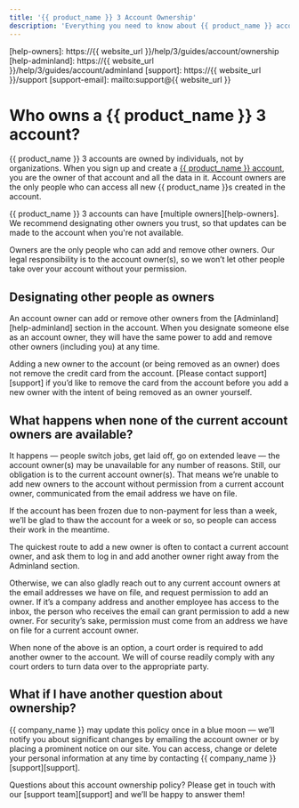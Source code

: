 ```yaml
---
title: '{{ product_name }} 3 Account Ownership'
description: 'Everything you need to know about {{ product_name }} account ownership.'
---
```


[home]: /
[help-owners]: https://{{ website_url }}/help/3/guides/account/ownership
[help-adminland]: https://{{ website_url }}/help/3/guides/account/adminland
[support]: https://{{ website_url }}/support
[support-email]: mailto:support@{{ website_url }}

# Who owns a {{ product_name }} 3 account?

{{ product_name }} 3 accounts are owned by individuals, not by organizations. When you sign up and create a [{{ product_name }} account][home], you are the owner of that account and all the data in it. Account owners are the only people who can access all new {{ product_name }}s created in the account.

{{ product_name }} 3 accounts can have [multiple owners][help-owners]. We recommend designating other owners you trust, so that updates can be made to the account when you're not available.

Owners are the only people who can add and remove other owners. Our legal responsibility is to the account owner(s), so we won’t let other people take over your account without your permission.

## Designating other people as owners

An account owner can add or remove other owners from the [Adminland][help-adminland] section in the account. When you designate someone else as an account owner, they will have the same power to add and remove other owners (including you) at any time.

Adding a new owner to the account (or being removed as an owner) does not remove the credit card from the account. [Please contact support][support] if you’d like to remove the card from the account before you add a new owner with the intent of being removed as an owner yourself.

## What happens when none of the current account owners are available?

It happens — people switch jobs, get laid off, go on extended leave — the account owner(s) may be unavailable for any number of reasons. Still, our obligation is to the current account owner(s). That means we’re unable to add new owners to the account without permission from a current account owner, communicated from the email address we have on file.

If the account has been frozen due to non-payment for less than a week, we’ll be glad to thaw the account for a week or so, so people can access their work in the meantime.

The quickest route to add a new owner is often to contact a current account owner, and ask them to log in and add another owner right away from the Adminland section.

Otherwise, we can also gladly reach out to any current account owners at the email addresses we have on file, and request permission to add an owner. If it’s a company address and another employee has access to the inbox, the person who receives the email can grant permission to add a new owner. For security’s sake, permission must come from an address we have on file for a current account owner.

When none of the above is an option, a court order is required to add another owner to the account. We will of course readily comply with any court orders to turn data over to the appropriate party.

## What if I have another question about ownership?

{{ company_name }} may update this policy once in a blue moon — we’ll notify you about significant changes by emailing the account owner or by placing a prominent notice on our site. You can access, change or delete your personal information at any time by contacting {{ company_name }} [support][support].

Questions about this account ownership policy? Please get in touch with our [support team][support] and we’ll be happy to answer them!

